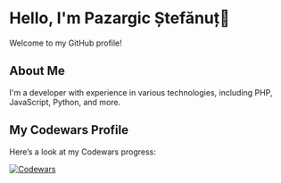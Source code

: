 # Hello, I'm Pazargic Ștefănuț👋

Welcome to my GitHub profile!

## About Me
I'm a developer with experience in various technologies, including PHP, JavaScript, Python, and more.

## My Codewars Profile
Here’s a look at my Codewars progress:

[![Codewars](https://github.r2v.ch/codewars?user=Stefanut99009)](LINK)

